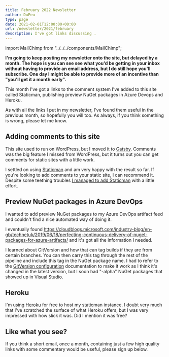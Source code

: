 ```yaml
---
title: February 2022 Newsletter
author: DuFeu
type: page
date: 2021-02-01T12:00:00+00:00
url: /newsletter/2021/february
description: I've got links discussing .
---
```


import MailChimp from "../../../components/MailChimp";

**I'm going to keep posting my newsletter onto the site, but delayed by a month. The hope is you can see see what you'd be getting in your inbox without having to provide an email address, but I do still hope you'll subscribe. One day I might be able to provide more of an incentive than "you'll get it a month early".**

This month I've got a links to the comment system I've added to this site called Staticman, publishing preview NuGet packages in Azure Devops and Heroku.

As with all the links I put in my newsletter, I've found them useful in the previous month, so hopefully you will too. As always, if you think something is wrong, please let me know.

## Adding comments to this site

This site used to run on WordPress, but I moved it to [Gatsby](https://www.gatsbyjs.com/). Comments was the big feature I missed from WordPress, but it turns out you can get comments for static sites with a little work.

I settled on using [Staticman](https://staticman.net/) and am very happy with the result so far. If you're looking to add comments to your static site, I can recommend it. Despite some teething troubles [I managed to add Staticman](/blog/adding-staticman-comments-to-a-gatsby-site/) with a little effort.

## Preview NuGet packages in Azure DevOps

I wanted to add preview NuGet packages to my Azure DevOps artifact feed and couldn't find a nice automated way of doing it.

I eventually found <https://cloudblogs.microsoft.com/industry-blog/en-gb/technetuk/2019/06/18/perfecting-continuous-delivery-of-nuget-packages-for-azure-artifacts/> and it's got all the information I needed.

I learned about GitVersion and how that can tag builds if they are from certain branches. You can then carry this tag through the rest of the pipeline and include this tag in the NuGet package name. I had to refer to the [GitVersion configuration](https://gitversion.net/docs/reference/configuration) documentation to make it work as I think it's changed in the latest version, but I soon had "-alpha" NuGet packages that showed up in Visual Studio.

## Heroku

I'm using [Heroku](https://www.heroku.com/) for free to host my staticman instance. I doubt very much that I've scratched the surface of what Heroku offers, but I was very impressed with how slick it was. Did I mention it was free?

## Like what you see?

If you think a short email, once a month, containing just a few high quality links with some commentary would be useful, please sign up below.

<MailChimp />
